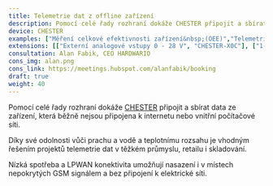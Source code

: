 ```yaml
---
title: Telemetrie dat z offline zařízení
description: Pomocí celé řady rozhraní dokáže CHESTER připojit a sbírat data ze zařízení, která běžně nejsou online. To umožňuje například online monitorovat stav průmyslových strojů.
device: CHESTER
examples: ["Měření celkové efektivnosti zařízení&nbsp;(OEE)","Telemetrie dat z brzdových systémů na velkorypadle v povrchovém dole","Monitoring katodové ochrany potrubí","Monitoring průmyslových vah"]
extensions: [["Externí analogové vstupy 0 - 28 V", "CHESTER-X0C"], ["1-Wire", "CHESTER-X1"], ["Proudová smyčka 4 - 20 mA","CHESTER-X4C"], ["Tenzometr", "CHESTER-X6"]]
consultation: Alan Fabik, CEO HARDWARIO
cons_img: alan.png
cons_link: https://meetings.hubspot.com/alanfabik/booking
draft: true
weight: 40
---
```


Pomocí celé řady rozhraní dokáže [CHESTER](/cs/chester/) připojit a sbírat data ze zařízení, která běžně nejsou připojena k internetu nebo vnitřní počítačové síti.

Díky své odolnosti vůči prachu a vodě a teplotnímu rozsahu je vhodným řešením projektů telemetrie dat v těžkém průmyslu, retailu i skladování.

Nízká spotřeba a LPWAN konektivita umožňují nasazení i v místech nepokrytých GSM signálem a bez připojení k elektrické síti.
